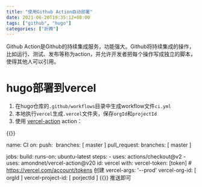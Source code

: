 ```yaml
---
title: "使用Github Action自动部署"
date: 2021-06-20T19:35:12+08:00
tags: ["github", "hugo"]
categories: ["折腾"]
---
```


Github Action是Github的持续集成服务，功能强大。Github将持续集成的操作，比如运行、测试、发布等称为action，并允许开发者把每个操作写成独立的脚本，使得其他人可以引用。

# hugo部署到vercel

1. 在hugo仓库的`.github/workflows`目录中生成workflow文件`ci.yml`
2. 本地执行`vercel`生成`.vercel`文件夹，保存`orgId`和`projectId`
3. 使用  [vercel-action](https://github.com/amondnet/vercel-action) action：

{{<highlight yml>}}

name: CI
on:
  push:
​    branches: [ master ]
  pull_request:
    branches: [ master ]

jobs:
  build:
    runs-on: ubuntu-latest
    steps:
      - uses: actions/checkout@v2
      - uses: amondnet/vercel-action@v20
        id: vercel
        with:
          vercel-token: [token] # https://vercel.com/account/tokens 创建
          vercel-args: '--prod'
          vercel-org-id: [ orgId ]
          vercel-project-id: [ porjectId ]
{{</highlight>}}
推送即可
